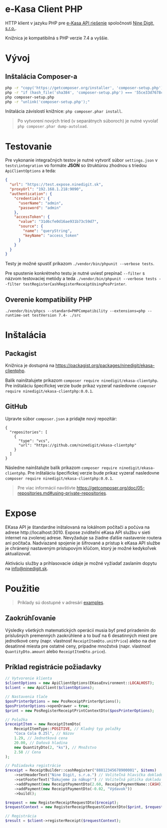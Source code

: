 
# e-Kasa Client PHP

HTTP klient v jazyku PHP pre [e-Kasa API riešenie](https://ekasa.ninedigit.sk) spoločnosti [Nine Digit, s.r.o.](https://ninedigit.sk/).

Knižnica je kompatibilná s PHP verzie 7.4 a vyššie.

# Vývoj

## Inštalácia Composer-a

```bash
php -r "copy('https://getcomposer.org/installer', 'composer-setup.php');"
php -r "if (hash_file('sha384', 'composer-setup.php') === '55ce33d7678c5a611085589f1f3ddf8b3c52d662cd01d4ba75c0ee0459970c2200a51f492d557530c71c15d8dba01eae') { echo 'Installer verified'; } else { echo 'Installer corrupt'; unlink('composer-setup.php'); } echo PHP_EOL;"
php composer-setup.php
php -r "unlink('composer-setup.php');"
```

Inštalácia závislostí knižnice: `php composer.phar install`.

> Po vytvorení nových tried (v separátnych súboroch) je nutné vyvolať `php composer.phar dump-autoload`.

# Testovanie

Pre vykonanie integračných testov je nutné vytvoriť súbor `settings.json` v `tests\integration` vo formáte **JSON** so štruktúrou zhodnou s triedou `ApiClientOptions` a teda:

```json
{
  "url": "https://test.expose.ninedigit.sk",
  "proxyUrl": "192.168.1.218:9090",
  "authentication": {
    "credentials": {
      "userName": "admin",
      "password": "admin"
    },
    "accessToken": {
      "value": "31d6cfe0d16ae931b73c59d7",
      "source": {
        "name": "queryString",
        "keyName": "access_token"
      }
    }
  }
}
```

Testy je možné spustiť príkazom
`./vendor/bin/phpunit --verbose tests`.

Pre spustenie konkrétneho testu je nutné uviesť prepínač `--filter` s názvom testovaciej metódy a teda `./vendor/bin/phpunit --verbose tests --filter testRegisterCashRegisterReceiptUsingPosPrinter`.

## Overenie kompatibility PHP

`./vendor/bin/phpcs --standard=PHPCompatibility --extensions=php --runtime-set testVersion 7.4- ./src`

# Inštalácia

## Packagist
Knižnica je dostupná na https://packagist.org/packages/ninedigit/ekasa-clientphp.

Balík nainštalujete príkazom `composer require ninedigit/ekasa-clientphp`.
Pre inštaláciu špecifickej verzie bude príkaz vyzerať nasledovne `composer require ninedigit/ekasa-clientphp:0.0.1`.

## GitHub
Upravte súbor `composer.json` a pridajte nový repozitár:

```
{
  "repositories": [
    {
      "type": "vcs",
      "url": "https://github.com/ninedigit/ekasa-clientphp"
    }
  ]
}
```

Následne nainštalujte balík príkazom `composer require ninedigit/ekasa-clientphp`. Pre inštaláciu špecifickej verzie bude príkaz vyzerať nasledovne `composer require ninedigit/ekasa-clientphp:0.0.1`.

> Pre viac informácií navštívte https://getcomposer.org/doc/05-repositories.md#using-private-repositories.

# Expose
EKasa API je štandardne inštalovaná na lokálnom počítači a počúva na adrese http://localhost:3010.
Expose zviditeľní eKasa API službu v sieti internet na zvolenej adrese. Nevyžaduje sa žiadne ďalšie
nastavenie routera ani počítača. Nadviazané spojenie je šifrované a prístup k eKasa API službe je
chránený nastaveným prístupovým kľúčom, ktorý je možné kedykoľvek aktualizovať.

Aktiváciu služby a prihlasovacie údaje je možné vyžiadať zaslaním dopytu na [info@ninedigit.sk](mailto:info@ninedigit.sk).

# Použitie

> Príklady sú dostupné v adresári [examples](https://github.com/ninedigit/ekasa-clientphp/tree/master/examples).

## Zaokrúhľovanie

Výsledky všetkých matematických operácií musia byť pred priradením do príslušných premenných zaokrúhlené a to buď na 6 desatinných miest pre jednotkové ceny (napr. vlastnosť `ReceiptItemDto.unitPrice`) alebo na dve desatinné miesta pre ostatné ceny, prípadne množstvá (napr. vlastnosť `QuantityDto.amount` alebo `ReceiptItemDto.price`).

## Príklad registrácie požiadavky
```php
// Vytvorenie klienta
$clientOptions = new ApiClientOptions(EKasaEnvironment::LOCALHOST);
$client = new ApiClient($clientOptions);

// Nastavenia tlače
$posPrinterOptions = new PosReceiptPrinterOptions();
$posPrinterOptions->openDrawer = true;
$print = new PosRegisterReceiptPrintContextDto($posPrinterOptions);

// Položka
$receiptItem = new ReceiptItemDto(
    ReceiptItemType::POSITIVE, // Kladný typ položky
    "Coca Cola 0.25l", // Názov
    1.29, // Jednotková cena
    20.00, // Daňová hladina
    new QuantityDto(2, "ks"), // Množstvo
    2.58 // Cena
);

// Požiadavka registrácie
$receipt = ReceiptBuilder::cashRegister("88812345678900001", $items)
    ->setHeaderText("Nine Digit, s.r.o.") // Voliteľná hlavička dokladu
    ->setFooterText("Ďakujeme za nákup!") // Voliteľná pätička dokladu
    ->addPayment(new ReceiptPaymentDto(2.60, ReceiptPaymentName::CASH))
    ->addPayment(new ReceiptPaymentDto(-0.02, "Výdavok"))
    ->build();

$request = new RegisterReceiptRequestDto($receipt);
$requestContext = new RegisterReceiptRequestContextDto($print, $request);

// Registrácia
$result = $client->registerReceipt($requestContext);
```